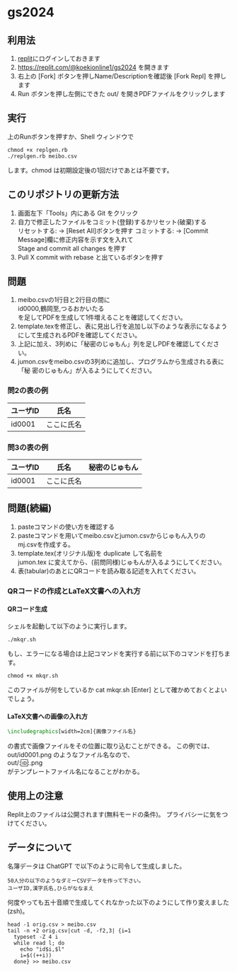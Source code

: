 gs2024
======
利用法
------
1. [replit](https://replit.com/)にログインしておきます
2. https://replit.com/@koekionline1/gs2024 を開きます
3. 右上の [Fork] ボタンを押しName/Descriptionを確認後 [Fork Repl] を押します
4. Run ボタンを押し左側にできた out/ を開きPDFファイルをクリックします


実行
------------
上のRunボタンを押すか、Shell ウィンドウで

``` shell
chmod +x replgen.rb
./replgen.rb meibo.csv
```
します。chmod は初期設定後の1回だけであとは不要です。

このリポジトリの更新方法
------------------------
1. 画面左下「Tools」内にある Git をクリック
2. 自力で修正したファイルをコミット(登録)するかリセット(破棄)する  
   リセットする: → [Reset All]ボタンを押す
   コミットする: → [Commit Message]欄に修正内容を示す文を入れて  
   Stage and commit all changes を押す
3. Pull X commit with rebase と出ているボタンを押す


問題
----
1. meibo.csvの1行目と2行目の間に  
   id0000,鶴岡至,つるおかいたる  
   を足してPDFを生成して1件増えることを確認してください。
2. template.texを修正し、表に見出し行を追加し以下のような表示になるよう
にして生成されるPDFを確認してください。
3. 上記に加え、3列めに「秘密のじゅもん」列を足しPDFを確認してください。
4. jumon.csvをmeibo.csvの3列めに追加し、プログラムから生成される表に「秘
密のじゅもん」が入るようにしてください。

### 問2の表の例
ユーザID|氏名
--------|----
id0001	|ここに氏名

### 問3の表の例
ユーザID|氏名|秘密のじゅもん
--------|----|---------------
id0001	|ここに氏名|

問題(続編)
----------
1. pasteコマンドの使い方を確認する
2. pasteコマンドを用いてmeibo.csvとjumon.csvからじゅもん入りの  
   mj.csvを作成する。
3. template.tex(オリジナル版)を duplicate して名前を  
   jumon.tex に変えてから、(前問同様)じゅもんが入るようにしてください。
4. 表(tabular)のあとにQRコードを読み取る記述を入れてください。

### QRコードの作成とLaTeX文書への入れ方
#### QRコード生成
シェルを起動して以下のように実行します。

```
./mkqr.sh
```
もし、エラーになる場合は上記コマンドを実行する前に以下のコマンドを打ちます。
```
chmod +x mkqr.sh
```
このファイルが何をしているか cat mkqr.sh [Enter]
として確かめておくとよいでしょう。

#### LaTeX文書への画像の入れ方

``` tex
\includegraphics[width=2cm]{画像ファイル名}
```
の書式で画像ファイルをその位置に取り込むことができる。
この例では、out/id0001.png のようなファイル名なので、  
out/::id::.png  
がテンプレートファイル名になることがわかる。



使用上の注意
------------
Replit上のファイルは公開されます(無料モードの条件)。
プライバシーに気をつけてください。

データについて
--------------
名簿データは ChatGPT で以下のように司令して生成しました。

``` shell
50人分の以下のようなダミーCSVデータを作って下さい。
ユーザID,漢字氏名,ひらがななまえ
```
何度やっても五十音順で生成してくれなかった以下のようにして作り変えました(zsh)。

``` z-shell
head -1 orig.csv > meibo.csv
tail -n +2 orig.csv|cut -d, -f2,3| {i=1
  typeset -Z 4 i
  while read l; do
    echo "id$i,$l"
	i=$((++i))
  done} >> meibo.csv
```
